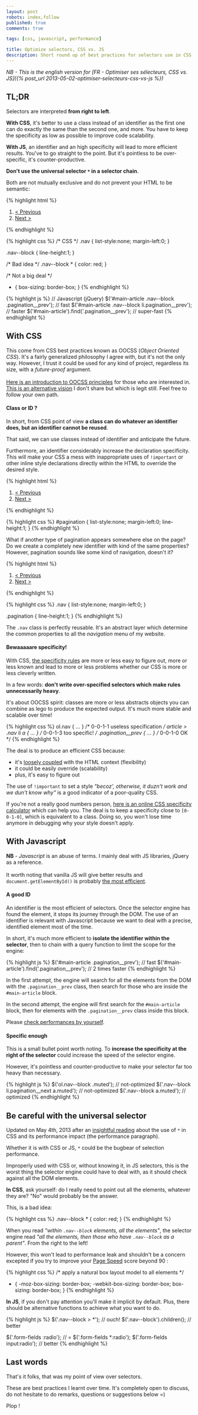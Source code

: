 ```yaml
---
layout: post
robots: index,follow
published: true
comments: true

tags: [css, javascript, performance]

title: Optimize selectors, CSS vs. JS
description: Short round up of best practices for selectors use in CSS and Javascript. What is sauce for the goose is not necessarily sauce for the gander.
---
```


*NB - This is the english version for [FR - Optimiser ses sélecteurs, CSS vs. JS]({% post_url 2013-05-02-optimiser-selecteurs-css-vs-js %})*

## TL;DR

Selectors are interpreted **from right to left**.

**With CSS**, it's better to use a class instead of an identifier as the first one can do exactly the same than the second one, and more. You have to keep the specificity as low as possible to improve code scalability.

**With JS**, an identifier and an high specificity will lead to more efficient results. You've to go straight to the point. But it's pointless to be over-specific, it's counter-productive.

**Don't use the universal selector `*` in a selector chain**.

Both are not mutually exclusive and do not prevent your HTML to be semantic:

{% highlight html %}
<!-- HTML -->
<article id="main-article">
    <!-- ... -->
    <ol role="navigation" class="nav nav--block pagination">
        <li class="pagination__prev">
            <a href="/page1">&lt; Previous</a>
        </li>
        <li class="pagination__next">
            <a href="/page3">Next &gt;</a>
        </li>
    </ol>
</article>
{% endhighlight %}

{% highlight css %}
/* CSS */
.nav {
    list-style:none;
    margin-left:0;
}

.nav--block {
    line-height:1;
}

/* Bad idea */
.nav--block * {
    color: red;
}

/* Not a big deal */
* {
    box-sizing: border-box;
}
{% endhighlight %}

{% highlight js %}
// Javascript (jQuery)
$('#main-article .nav--block .pagination__prev');   // fast
$('#main-article .nav--block li.pagination__prev'); // faster
$('#main-article').find('.pagination__prev');       // super-fast
{% endhighlight %}

## With CSS

<p class="islet">
    This come from CSS best practices known as OOCSS (<em>Object Oriented CSS</em>). It's a fairly generalized philosophy I agree with, but it's not the only way. However, I trust it could be used for any kind of project, regardless its size, with a <em>future-proof</em> argument.<br><br>
    <a href="http://coding.smashingmagazine.com/2011/12/12/an-introduction-to-object-oriented-css-oocss/">Here is an introduction to OOCSS principles</a> for those who are interested in. <a href="http://coding.smashingmagazine.com/2012/06/19/classes-where-were-going-we-dont-need-classes/">This is an alternative vision</a> I don't share but which is legit still. Feel free to follow your own path.
</p>

#### Class or ID ?

In short, from CSS point of view **a class can do whatever an identifier does, but an identifier cannot be reused**.

That said, we can use classes instead of identifier and anticipate the future.

Furthermore, an identifier considerably increase the declaration specificity. This will make your CSS a mess with inappropriate uses of `!important` or other inline style declarations directly within the HTML to override the desired style.

{% highlight html %}
<!-- Not really future-proof -->
<ol id="pagination">
    <li>
        <a href="/page1">&lt; Previous</a>
    </li>
    <li>
        <a href="/page3">Next &gt;</a>
    </li>
</ol>
{% endhighlight %}

{% highlight css %}
#pagination {
    list-style:none;
    margin-left:0;
    line-height:1;
}
{% endhighlight %}

What if another type of pagination appears somewhere else on the page? Do we create a completely new identifier with kind of the same properties? However, pagination sounds like some kind of navigation, doesn't it?

{% highlight html %}
<!-- Future-proof -->
<ol class="nav pagination">
    <li>
        <a href="/page1">&lt; Previous</a>
    </li>
    <li>
        <a href="/page3">Next &gt;</a>
    </li>
</ol>
{% endhighlight %}

{% highlight css %}
.nav {
    list-style:none;
    margin-left:0;
}

.pagination {
    line-height:1;
}
{% endhighlight %}

The `.nav` class is perfectly reusable. It's an abstract layer which determine the common properties to all the *navigation* menu of my website.

#### Bewaaaaare specificity!

With CSS, [the specificity rules](http://coding.smashingmagazine.com/2007/07/27/css-specificity-things-you-should-know/) are more or less easy to figure out, more or less known and lead to more or less problems whether our CSS is more or less cleverly written.

In a few words: **don't write over-specified selectors which make rules unnecessarily heavy**.

It's about OOCSS spirit: classes are more or less abstracts objects you can combine as lego to produce the expected output. It's much more stable and scalable over time!

{% highlight css %}
ol.nav { ... }              /* 0-0-1-1 useless specification */
article > .nav li a { ... } /* 0-0-1-3 too specific! */
.pagination__prev { ... }   /* 0-0-1-0 OK */
{% endhighlight %}

The deal is to produce an efficient CSS because:
- it's [loosely coupled](http://en.wikipedia.org/wiki/Loose_coupling) with the HTML context (flexibility)
- it could be easily override (scalability)
- plus, it's easy to figure out

The use of `!important` to set a style *"becoz', otherwise, it duzn't work and we dun't know why"* is a good indicator of a poor-quality CSS.

If you're not a really good numbers person, [here is an online CSS specificity calculator](http://css-specificity.webapp-prototypes.appspot.com/) which can help you. The deal is to keep a specificity close to `[0-0-1-0]`, which is equivalent to a class. Doing so, you won't lose time anymore in debugging why your style doesn't apply.

## With Javascript

<p class="islet">
    <strong>NB</strong> - <em>Javascript</em> is an abuse of terms. I mainly deal with JS libraries, jQuery as a reference.<br><br>
    It worth noting that vanilla JS will give better results and <code>document.getElementById()</code> is probably <a href="http://jsperf.com/id-selector-comparison/3">the most efficient</a>.
</p>

#### A good ID

An identifier is the most efficient of selectors. Once the selector engine has found the element, it stops its journey through the DOM. The use of an identifier is relevant with Javascript because we want to deal with a precise, identified element most of the time.

In short, it's much more efficient to **isolate the identifier within the selector**, then to chain with a query function to limit the scope for the engine:

{% highlight js %}
$('#main-article .pagination__prev');         // fast
$('#main-article').find('.pagination__prev'); // 2 times faster
{% endhighlight %}

In the first attempt, the engine will search for all the elements from the DOM with the `.pagination__prev` class, then search for those who are inside the `#main-article` block.

In the second attempt, the engine will first search for the `#main-article` block, then for elements with the `.pagination__prev` class inside this block.

Please [check performances by yourself](http://jsperf.com/optimized-js-selectors).

#### Specific enough

This is a small bullet point worth noting. To **increase the specificity at the right of the selector** could increase the speed of the selector engine.

However, it's pointless and counter-productive to make your selector far too heavy than necessary.

{% highlight js %}
$('ol.nav--block .muted');                    // not-optimized
$('.nav--block li.pagination__next a.muted'); // not-optimized
$('.nav--block a.muted');                     // optimized
{% endhighlight %}

## Be careful with the universal selector

<p class="islet">
    Updated on May 4th, 2013 after an <a href="http://paulirish.com/2012/box-sizing-border-box-ftw/">insightful reading</a> about the use of <code>*</code> in CSS and its performance impact (the performance paragraph).
</p>

Whether it is with CSS or JS, `*` could be the bugbear of selection performance.

Improperly used with CSS or, without knowing it, in JS selectors, this is the worst thing the selector engine could have to deal with, as it should check against all the DOM elements.

**In CSS**, ask yourself: do I really need to point out all the elements, whatever they are? "No" would probably be the answer.

This, is a bad idea:

{% highlight css %}
.nav--block * {
    color: red;
}
{% endhighlight %}

When you read *"within `.nav--block` elements, all the elements"*, the selector engine read *"all the elements, then those who have `.nav--block` as a parent"*. From the right to the left!

However, this won't lead to performance leak and shouldn't be a concern excepted if you try to improve your [Page Speed](https://developers.google.com/speed/pagespeed) score beyond 90 :

{% highlight css %}
/* apply a natural box layout model to all elements */
* {
    -moz-box-sizing: border-box;
    -webkit-box-sizing: border-box;
    box-sizing: border-box;
}
{% endhighlight %}

**In JS**, if you don't pay attention you'll make it implicit by default. Plus, there should be alternative functions to achieve what you want to do.

{% highlight js %}
$('.nav--block > *');         // ouch!
$('.nav--block').children();  // better

$('.form-fields :radio');      // = $('.form-fields *:radio');
$('.form-fields input:radio'); // better
{% endhighlight %}

## Last words

That's it folks, that was my point of view over selectors.

These are best practices I learnt over time. It's completely open to discuss, do not hesitate to do remarks, questions or suggestions below =)

Plop !